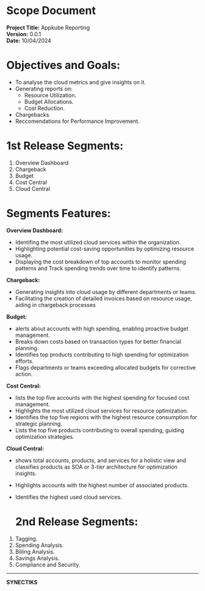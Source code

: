 
# Scope Document

**Project Title:** Appkube Reporting<br>
**Version:** 0.0.1  
**Date:** 10/04/2024

 # Objectives and Goals:
 - To analyse the cloud metrics and give insights on it.
 - Generating reports on:
   - Resource Utilization.
   - Budget Allocations.
   - Cost Reduction.
  - Chargebacks.
- Reccomendations for Performance Improvement.

# 1st Release Segments:
1. Overview Dashboard
2. Chargeback
3. Budget
4. Cost Central
5. Cloud Central

# Segments Features:

**Overview Dashboard:**
- Identifing the most utilized cloud services within the organization.
- Highlighting potential cost-saving opportunities by optimizing resource usage.
- Displaying the cost breakdown of top accounts to monitor spending patterns and Track spending trends over time to identify patterns.

**Chargeback:**
 - Generating insights into cloud usage by different departments or teams.
  - Facilitating the creation of detailed invoices based on resource usage, aiding in chargeback processes

**Budget:**
- alerts about accounts with high spending, enabling proactive budget management.
-  Breaks down costs based on transaction types for better financial planning.
-  Identifies top products contributing to high spending for optimization efforts.
-  Flags departments or teams exceeding allocated budgets for corrective action.

**Cost Central:**
- lists the top five accounts with the highest spending for focused cost management.
- Highlights the most utilized cloud services for resource optimization.
- Identifies the top five regions with the highest resource consumption for strategic planning.
- Lists the top five products contributing to overall spending, guiding optimization strategies.

**Cloud Central:**
- shows total accounts, products, and services for a holistic view and classifies products as SOA or 3-tier architecture for optimization insights.
- Highlights accounts with the highest number of associated products.
- Identifies the highest used cloud services.

  # 2nd Release Segments:
1. Tagging.
2. Spending Analysis.
3. Billing Analysis.
4. Savings Analysis.
5. Compliance and Security.
----------------------------------------------------
  **SYNECTIKS**
